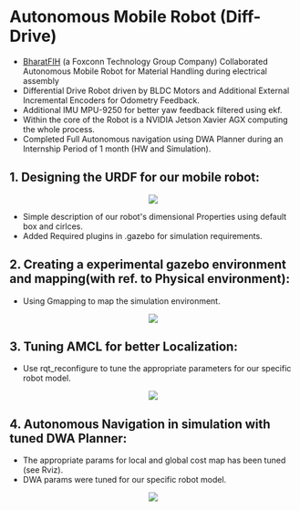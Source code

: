 # Autonomous Mobile Robot (Diff-Drive)
 - [BharatFIH](https://www.bharatfih.com/) (a Foxconn Technology Group Company) Collaborated Autonomous Mobile Robot for Material Handling during electrical assembly
 - Differential Drive Robot driven by BLDC Motors and Additional External Incremental Encoders for Odometry Feedback.
 - Additional IMU MPU-9250 for better yaw feedback filtered using ekf.
 - Within the core of the Robot is a NVIDIA Jetson Xavier AGX computing the whole process.
 - Completed Full Autonomous navigation using DWA Planner during an Internship Period of 1 month (HW and Simulation).

## 1. Designing the URDF for our mobile robot:
<p align="center">
<img src="https://github.com/yasvanth-s/amr_diff_bfih/assets/URDF.gif"
</p>
 
 - Simple description of our robot's dimensional Properties using default box and cirlces.
 - Added Required plugins in .gazebo for simulation requirements.
 
 ## 2. Creating a experimental gazebo environment and mapping(with ref. to Physical environment):
 
 - Using Gmapping to map the simulation environment.
<p align="center">
<img src="https://github.com/yasvanth-s/amr_diff_bfih/assets/Mapping.gif"
</p> 

## 3. Tuning AMCL for better Localization:
 - Use rqt_reconfigure to tune the appropriate parameters for our specific robot model.
<p align="center">
<img src="https://github.com/yasvanth-s/amr_diff_bfih/assets/amcl.gif"
</p> 

## 4. Autonomous Navigation in simulation with tuned DWA Planner:
 - The appropriate params for local and global cost map has been tuned (see Rviz).
 - DWA params were tuned for our specific robot model.
 <p align="center">
<img src="https://github.com/yasvanth-s/amr_diff_bfih/assets/a_nav.gif"
</p> 
